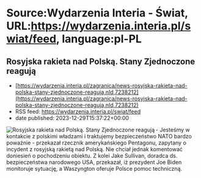 # Source:Wydarzenia Interia - Świat, URL:https://wydarzenia.interia.pl/swiat/feed, language:pl-PL

## Rosyjska rakieta nad Polską. Stany Zjednoczone reagują
 - [https://wydarzenia.interia.pl/zagranica/news-rosyjska-rakieta-nad-polska-stany-zjednoczone-reaguja,nId,7238212](https://wydarzenia.interia.pl/zagranica/news-rosyjska-rakieta-nad-polska-stany-zjednoczone-reaguja,nId,7238212)
 - RSS feed: https://wydarzenia.interia.pl/swiat/feed
 - date published: 2023-12-29T15:37:22+00:00

<p><a href="https://wydarzenia.interia.pl/zagranica/news-rosyjska-rakieta-nad-polska-stany-zjednoczone-reaguja,nId,7238212"><img align="left" alt="Rosyjska rakieta nad Polską. Stany Zjednoczone reagują" src="https://i.iplsc.com/rosyjska-rakieta-nad-polska-stany-zjednoczone-reaguja/000AWFNWLXWQYNDV-C321.jpg" /></a>- Jesteśmy w kontakcie z polskimi władzami i traktujemy bezpieczeństwo NATO bardzo poważnie - przekazał rzecznik amerykańskiego Pentagonu, zapytany o incydent z rosyjską rakietą nad Polską. Nie chciał jednak komentować doniesień o pochodzeniu obiektu. Z kolei Jake Sullivan, doradca ds. bezpieczeństwa narodowego USA, przekazał, iż prezydent Joe Biden monitoruje sytuację, a Waszyngton oferuje Polsce pomoc techniczną.</p><br clear="all" />

